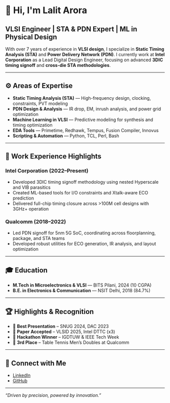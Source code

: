 
# 👋 Hi, I'm Lalit Arora
## VLSI Engineer | STA & PDN Expert | ML in Physical Design

With over 7 years of experience in **VLSI design**, I specialize in **Static Timing Analysis (STA)** and **Power Delivery Network (PDN)**. I currently work at **Intel Corporation** as a Lead Digital Design Engineer, focusing on advanced **3DIC timing signoff** and **cross-die STA methodologies**.

---

## ⚙️ Areas of Expertise

- **Static Timing Analysis (STA)** — High-frequency design, clocking, constraints, PVT modeling  
- **PDN Design & Analysis** — IR drop, EM, inrush analysis, and power grid optimization  
- **Machine Learning in VLSI** — Predictive modeling for synthesis and timing optimization  
- **EDA Tools** — Primetime, Redhawk, Tempus, Fusion Compiler, Innovus  
- **Scripting & Automation** — Python, TCL, Perl, Bash  

---

## 🏢 Work Experience Highlights

### Intel Corporation (2022–Present)
- Developed 3DIC timing signoff methodology using nested Hyperscale and VIB parasitics
- Created ML-based tools for I/O constraints and Xtalk-aware ECO prediction
- Delivered full-chip timing closure across >100M cell designs with 3GHz+ operation

### Qualcomm (2018–2022)
- Led PDN signoff for 5nm 5G SoC, coordinating across floorplanning, package, and STA teams
- Developed robust utilities for ECO generation, IR analysis, and layout optimization

---

## 🎓 Education

- **M.Tech in Microelectronics & VLSI** — BITS Pilani, 2024 (10 CGPA)  
- **B.E. in Electronics & Communication** — NSIT Delhi, 2018 (84.7%)

---

## 🏆 Highlights & Recognition

- 🎤 **Best Presentation** – SNUG 2024, DAC 2023  
- 📃 **Paper Accepted** – VLSID 2025, Intel DTTC (x3)  
- 🏅 **Hackathon Winner** – IGDTUW & IEEE Tech Week  
- 🏓 **3rd Place** – Table Tennis Men’s Doubles at Qualcomm

---

## 🔗 Connect with Me

- [LinkedIn](https://www.linkedin.com/in/lalit-arora)  
- [GitHub](https://github.com/Mcodez)

---

_“Driven by precision, powered by innovation.”_
